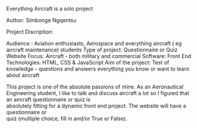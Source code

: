 Everything Aircraft is a solo project

Author: Simbonge Ngqentsu

Project Discription:

Audience : Aviation enthusiasts, Aerospace and everything aircraft ( eg aircraft maintenance) students
Type of project: Questionnaire or Quiz Website
Focus: Aircraft - both military and commercial
Software: Front End 
Technologies: HTML, CSS & JavaScript
Aim of the project: Test of knowledge - questions and answers everything you know or want to learn about aircraft

This project is one of the absolute passions of mine. As an Aeronautical Engineering student,
I like to talk and discuss aircraft a lot so I figured that an aircraft questionnaire or quiz is \
absolutely fitting for a dynamic front end project. The website will have a questionnaire or \
quiz (multiple choice, fill in and/or True or False).
